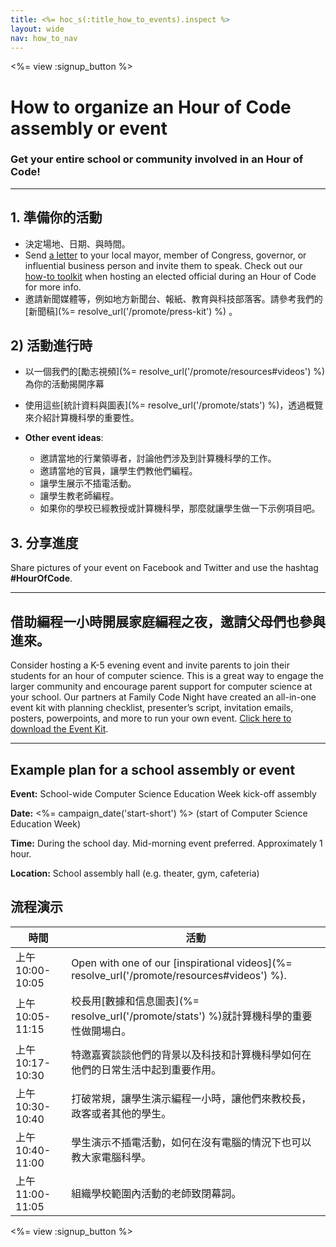 ```yaml
---
title: <%= hoc_s(:title_how_to_events).inspect %>
layout: wide
nav: how_to_nav
---
```

<%= view :signup_button %>

# How to organize an Hour of Code assembly or event

### Get your entire school or community involved in an Hour of Code!

* * *

## 1. 準備你的活動

- 決定場地、日期、與時間。
- Send [a letter](https://hourofcode.com/promote/resources#sample-emails) to your local mayor, member of Congress, governor, or influential business person and invite them to speak. Check out our [how-to toolkit](%=localized_file('/files/elected-official.pdf')%) when hosting an elected official during an Hour of Code for more info.
- 邀請新聞媒體等，例如地方新聞台、報紙、教育與科技部落客。請參考我們的 [新聞稿](%= resolve_url('/promote/press-kit') %) 。

## 2) 活動進行時

- 以一個我們的[勵志視頻](%= resolve_url('/promote/resources#videos') %)為你的活動揭開序幕
- 使用這些[統計資料與圖表](%= resolve_url('/promote/stats') %)，透過概覽來介紹計算機科學的重要性。   
      
    
- **Other event ideas**: 
    - 邀請當地的行業領導者，討論他們涉及到計算機科學的工作。
    - 邀請當地的官員，讓學生們教他們編程。
    - 讓學生展示不插電活動。
    - 讓學生教老師編程。
    - 如果你的學校已經教授或計算機科學，那麼就讓學生做一下示例項目吧。

## 3. 分享進度

Share pictures of your event on Facebook and Twitter and use the hashtag **#HourOfCode**.

* * *

## 借助編程一小時開展家庭編程之夜，邀請父母們也參與進來。

Consider hosting a K-5 evening event and invite parents to join their students for an hour of computer science. This is a great way to engage the larger community and encourage parent support for computer science at your school. Our partners at Family Code Night have created an all-in-one event kit with planning checklist, presenter’s script, invitation emails, posters, powerpoints, and more to run your own event. [Click here to download the Event Kit](http://www.familycodenight.org/DownloadCodeDotOrg.html).

* * *

## Example plan for a school assembly or event

**Event:** School-wide Computer Science Education Week kick-off assembly

**Date:** <%= campaign_date('start-short') %> (start of Computer Science Education Week)

**Time:** During the school day. Mid-morning event preferred. Approximately 1 hour.

**Location:** School assembly hall (e.g. theater, gym, cafeteria)

## 流程演示

| 時間            | 活動                                                                                          |
| ------------- | ------------------------------------------------------------------------------------------- |
| 上午10:00-10:05 | Open with one of our [inspirational videos](%= resolve_url('/promote/resources#videos') %). |
| 上午10:05-11:15 | 校長用[數據和信息圖表](%= resolve_url('/promote/stats') %)就計算機科學的重要性做開場白。                             |
| 上午10:17-10:30 | 特邀嘉賓談談他們的背景以及科技和計算機科學如何在他們的日常生活中起到重要作用。                                                     |
| 上午10:30-10:40 | 打破常規，讓學生演示編程一小時，讓他們來教校長，政客或者其他的學生。                                                          |
| 上午10:40-11:00 | 學生演示不插電活動，如何在沒有電腦的情況下也可以教大家電腦科學。                                                            |
| 上午11:00-11:05 | 組織學校範圍內活動的老師致閉幕詞。                                                                           |

<%= view :signup_button %>